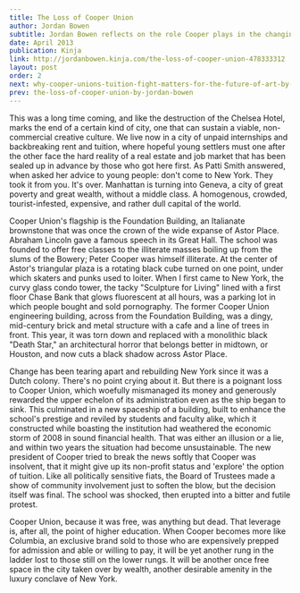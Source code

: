 ```yaml
---
title: The Loss of Cooper Union
author: Jordan Bowen
subtitle: Jordan Bowen reflects on the role Cooper plays in the changing face of New York. 
date: April 2013
publication: Kinja
link: http://jordanbowen.kinja.com/the-loss-of-cooper-union-478333312
layout: post
order: 2
next: why-cooper-unions-tuition-fight-matters-for-the-future-of-art-by-ben-davis
prev: the-loss-of-cooper-union-by-jordan-bowen
---
```

This was a long time coming, and like the destruction of the Chelsea Hotel, marks the end of a certain kind of city, one that can sustain a viable, non-commercial creative culture. We live now in a city of unpaid internships and backbreaking rent and tuition, where hopeful young settlers must one after the other face the hard reality of a real estate and job market that has been sealed up in advance by those who got here first. As Patti Smith answered, when asked her advice to young people: don't come to New York. They took it from you. It's over. Manhattan is turning into Geneva, a city of great poverty and great wealth, without a middle class. A homogenous, crowded, tourist-infested, expensive, and rather dull capital of the world.

Cooper Union's flagship is the Foundation Building, an Italianate brownstone that was once the crown of the wide expanse of Astor Place. Abraham Lincoln gave a famous speech in its Great Hall. The school was founded to offer free classes to the illiterate masses boiling up from the slums of the Bowery; Peter Cooper was himself illiterate. At the center of Astor's triangular plaza is a rotating black cube turned on one point, under which skaters and punks used to loiter. When I first came to New York, the curvy glass condo tower, the tacky "Sculpture for Living" lined with a first floor Chase Bank that glows fluorescent at all hours, was a parking lot in which people bought and sold pornography. The former Cooper Union engineering building, across from the Foundation Building, was a dingy, mid-century brick and metal structure with a cafe and a line of trees in front. This year, it was torn down and replaced with a monolithic black "Death Star," an architectural horror that belongs better in midtown, or Houston, and now cuts a black shadow across Astor Place.

Change has been tearing apart and rebuilding New York since it was a Dutch colony. There's no point crying about it. But there is a poignant loss to Cooper Union, which woefully mismanaged its money and generously rewarded the upper echelon of its administration even as the ship began to sink. This culminated in a new spaceship of a building, built to enhance the school's prestige and reviled by students and faculty alike, which it constructed while boasting the institution had weathered the economic storm of 2008 in sound financial health. That was either an illusion or a lie, and within two years the situation had become unsustainable. The new president of Cooper tried to break the news softly that Cooper was insolvent, that it might give up its non-profit status and 'explore' the option of tuition. Like all politically sensitive fiats, the Board of Trustees made a show of community involvement just to soften the blow, but the decision itself was final. The school was shocked, then erupted into a bitter and futile protest.

Cooper Union, because it was free, was anything but dead. That leverage is, after all, the point of higher education. When Cooper becomes more like Columbia, an exclusive brand sold to those who are expensively prepped for admission and able or willing to pay, it will be yet another rung in the ladder lost to those still on the lower rungs. It will be another once free space in the city taken over by wealth, another desirable amenity in the luxury conclave of New York.

